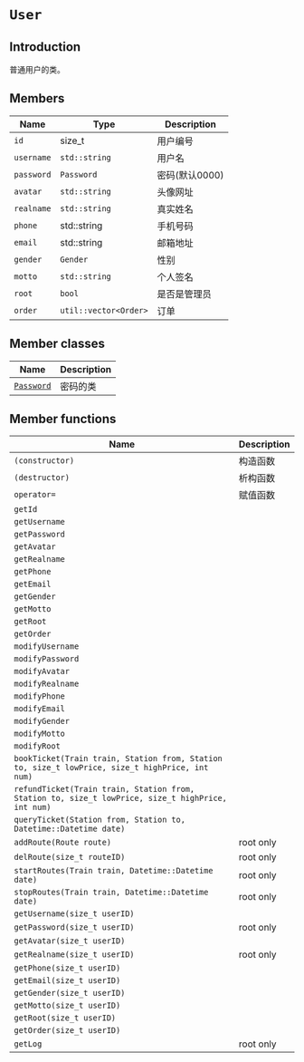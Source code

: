 # `User`

## Introduction

普通用户的类。

## Members

Name|Type|Description
--|--|--
`id` | size_t | 用户编号
`username` | `std::string` | 用户名
`password` | `Password` | 密码(默认0000)
`avatar` | `std::string` | 头像网址
`realname` | `std::string` | 真实姓名
`phone` | std::string | 手机号码
`email` | std::string | 邮箱地址
`gender` | `Gender` | 性别
`motto` | `std::string` | 个人签名
`root` | `bool` | 是否是管理员
`order` | `util::vector<Order>` | 订单

## Member classes

Name|Description
--|--
[`Password`](User/Password.md)|密码的类  


## Member functions

Name|Description
--|--
`(constructor)`|构造函数
`(destructor)`|析构函数
`operator=`|赋值函数
`getId` |
`getUsername` |
`getPassword` |
`getAvatar` |
`getRealname` |
`getPhone` |
`getEmail` |
`getGender` |
`getMotto` |
`getRoot` |
`getOrder` |
`modifyUsername` |
`modifyPassword` |
`modifyAvatar` |
`modifyRealname` |
`modifyPhone` |
`modifyEmail` |
`modifyGender` |
`modifyMotto` |
`modifyRoot` |
`bookTicket(Train train, Station from, Station to, size_t lowPrice, size_t highPrice, int num)` |
`refundTicket(Train train, Station from, Station to, size_t lowPrice, size_t highPrice, int num)` |
`queryTicket(Station from, Station to, Datetime::Datetime date)` |
`addRoute(Route route)` | root only
`delRoute(size_t routeID)` | root only
`startRoutes(Train train, Datetime::Datetime date)` | root only
`stopRoutes(Train train, Datetime::Datetime date)` | root only
`getUsername(size_t userID)` |
`getPassword(size_t userID)` | root only
`getAvatar(size_t userID)` |
`getRealname(size_t userID)` | root only
`getPhone(size_t userID)` |
`getEmail(size_t userID)` |
`getGender(size_t userID)` |
`getMotto(size_t userID)` |
`getRoot(size_t userID)` |
`getOrder(size_t userID)` |
`getLog` | root only

